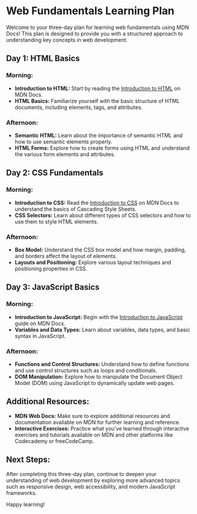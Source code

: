 # Web Fundamentals Learning Plan

Welcome to your three-day plan for learning web fundamentals using MDN Docs! This plan is designed to provide you with a structured approach to understanding key concepts in web development.

## Day 1: HTML Basics

### Morning:
- **Introduction to HTML:** Start by reading the [Introduction to HTML](https://developer.mozilla.org/en-US/docs/Learn/HTML/Introduction_to_HTML) on MDN Docs.
- **HTML Basics:** Familiarize yourself with the basic structure of HTML documents, including elements, tags, and attributes.

### Afternoon:
- **Semantic HTML:** Learn about the importance of semantic HTML and how to use semantic elements properly.
- **HTML Forms:** Explore how to create forms using HTML and understand the various form elements and attributes.

## Day 2: CSS Fundamentals

### Morning:
- **Introduction to CSS:** Read the [Introduction to CSS](https://developer.mozilla.org/en-US/docs/Learn/CSS/First_steps) on MDN Docs to understand the basics of Cascading Style Sheets.
- **CSS Selectors:** Learn about different types of CSS selectors and how to use them to style HTML elements.

### Afternoon:
- **Box Model:** Understand the CSS box model and how margin, padding, and borders affect the layout of elements.
- **Layouts and Positioning:** Explore various layout techniques and positioning properties in CSS.

## Day 3: JavaScript Basics

### Morning:
- **Introduction to JavaScript:** Begin with the [Introduction to JavaScript](https://developer.mozilla.org/en-US/docs/Learn/JavaScript/First_steps) guide on MDN Docs.
- **Variables and Data Types:** Learn about variables, data types, and basic syntax in JavaScript.

### Afternoon:
- **Functions and Control Structures:** Understand how to define functions and use control structures such as loops and conditionals.
- **DOM Manipulation:** Explore how to manipulate the Document Object Model (DOM) using JavaScript to dynamically update web pages.

## Additional Resources:
- **MDN Web Docs:** Make sure to explore additional resources and documentation available on MDN for further learning and reference.
- **Interactive Exercises:** Practice what you've learned through interactive exercises and tutorials available on MDN and other platforms like Codecademy or freeCodeCamp.

## Next Steps:
After completing this three-day plan, continue to deepen your understanding of web development by exploring more advanced topics such as responsive design, web accessibility, and modern JavaScript frameworks.

Happy learning!

